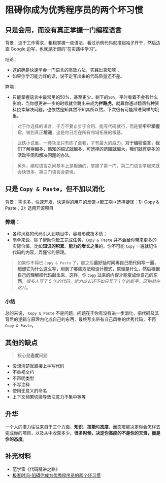# 阻碍你成为优秀程序员的两个坏习惯

## 只是会用，而没有真正掌握一门编程语言

背景：迫于工作需求，粗粗掌握一些语法、看过示例代码就撸起袖子开干，然后边查 Google 边写，也就是所谓的“在实践中学习”。

结论：
  - 这的确是快速学会一门语言的高效方法，实践出真知嘛；
  - 如果你学习能力好的话，说不定写出来的代码质量还不差。

弊端：
  - 只能掌握语言中最常用的50%，甚至更少。剩下的`50%`，平时看着不会有什么影响，当你想更进一步的时候就会跳出来成为**拦路虎**，就算你通过翻阅各种资料侥幸解决问题，也依然是知其然不知其所以然，下次很有可能踩进同样的坑里。

> 对于你选择的语言，千万不要止步于会用、能写代码就行，而是要**牢牢掌握它**，做到真正**精通**，这是你日后在所有领域拓展的根基。

> 武侠小说里，一套功法只有练了全套，才有最大的威力。**对于编程语言，我们了解得越多，熟知的招式就越多，可选择的范围就越大，我们就有更多的活动空间和解决问题的办法**。

> 另外，编程语言之间基本上是相通的，掌握了第一门，第二门语言学起来就会快很多，第三门语言会更快。

## 只是 `Copy & Paste`，但不加以消化
背景：需求多，快速开发，快速得的用户的反馈->赶工期->选择捷径：1): Copy & Paste；2): 选用开源项目

### 弊端：
- 各种风格的代码引入到项目中，容易形成技术债；
- 简单来说，除了帮助你赶工完成任务，`Copy & Paste` 并不会给你带来更多的实际价值，比如**知识的积累**、**能力的增长之类**的。你不可能 `Copy` 一遍就记住代码的内容，弄懂它的原理。
> 如果你不得已 `Copy & Paste` 了，那之后**最好抽时间再自己把代码写一遍，想想它为什么这么写，用到了哪些方法和设计模式，原理是什么，然后根据自己的理解把代码敲出来**。**这样，你 `Copy` 过来的内容才能变成你自己的东西**。_很多人写了 5 年的代码，能力成长还不如只写了 1 年的新手，区别就在这儿_。

### 小结
总的来说， `Copy & Paste` 不是问题，问题在于你有没有进一步消化，把代码及其背后的逻辑与原理内化成自己的东西，最终写出带有自己风格的优秀代码，不再 `Copy & Paste`。

## 其他的缺点
> 核心是**态度**问题
- 没想清楚就直接上手写代码
- 不重视文档
- 不声明类型
- 不写注释
- 使用无意义的命名
- 上下文频繁切换导致注意力不集中等等

## 升华
一个人的潜力往往来自于三个方面，**知识**、**技能**和**态度**，而态度能决定你会怎样去完成你的项目，以及从中收获多少。**很多时候，决定你高度的不是你的天资，而是你的态度**。

## 补充材料
- 范学雷《代码精进之路》
- [极客时间-阻碍你成为优秀程序员的两个坏习惯](https://time.geekbang.org/column/article/219321)